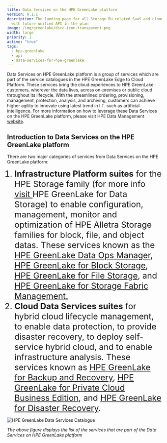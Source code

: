 ```yaml
---
title: Data Services on the HPE GreenLake platform
version: 0.1.1
description: The landing page for all Storage BU related SaaS and cloud services
  with future unified API in the plan
image: /img/greenlake/dscc-icon-transparent.png
width: large
priority: 1
active: "true"
tags:
  - hpe-greenlake
  - api
  - data-services-for-hpe-greenlake
---
```

<style>
ul li{
 font-size:27px;
}
</style>

<style>
ol li{
 font-size:27px;
}
</style>

Data Services on HPE GreenLake platform is a group of services which are part of the service catalogues in the HPE GreenLake Edge to Cloud Platform. These services bring the cloud experiences to HPE GreenLake customers, wherever the data lives, across on-premises or public cloud throughout its lifecycle. With the streamlined ordering, provisioning, management, protection, analysis, and archiving, customers can achieve higher agility to innovate using latest trend in I.T. such as artificial intelligence. For more information on how to leverage these Data Services on the HPE GreenLake platform, please visit HPE Data Management [website](https://www.hpe.com/us/en/storage/data-services-cloud-console.html).

## Introduction to Data Services on the HPE GreenLake platform

There are two major categories of services from Data Services on the HPE GreenLake platform: 

1. **Infrastructure Platform suites** for the HPE Storage family (for more info [visit ](https://www.hpe.com/us/en/greenlake/storage.html)HPE GreenLake for Data Storage) to enable configuration, management, monitor and optimization of HPE Alletra Storage families for block, file, and object datas. These services known as the [HPE GreenLake Data Ops Manager](https://www.hpe.com/us/en/hpe-greenlake-compute-ops-management.html), [HPE GreenLake for Block Storage](https://www.hpe.com/us/en/hpe-greenlake-block-storage.html), [HPE GreenLake for File Storage](https://www.hpe.com/us/en/hpe-greenlake-file-storage.html), and [HPE GreenLake for Storage Fabric Management.](https://www.hpe.com/us/en/hpe-greenlake-storage-fabric-management.html)
2. **Cloud Data Services suites** for hybrid cloud lifecycle management, to enable data protection, to provide disaster recovery, to deploy self-service hybrid cloud, and to enable infrastructure analysis. These services known as [HPE GreenLake for Backup and Recovery](https://www.hpe.com/us/en/hpe-greenlake-backup-recovery.html), [HPE GreenLake for Private Cloud Business Edition](https://www.hpe.com/us/en/hpe-greenlake-private-cloud-business-edition.html), and [HPE GreenLake for Disaster Recovery](https://www.hpe.com/us/en/hpe-greenlake-disaster-recovery.html).

![HPE GreenLake Data Services Catalogue](/img/data-services-catalogues.png)

*The above figure displays the list of the services that are part of the Data Services on HPE GreenLake platform*